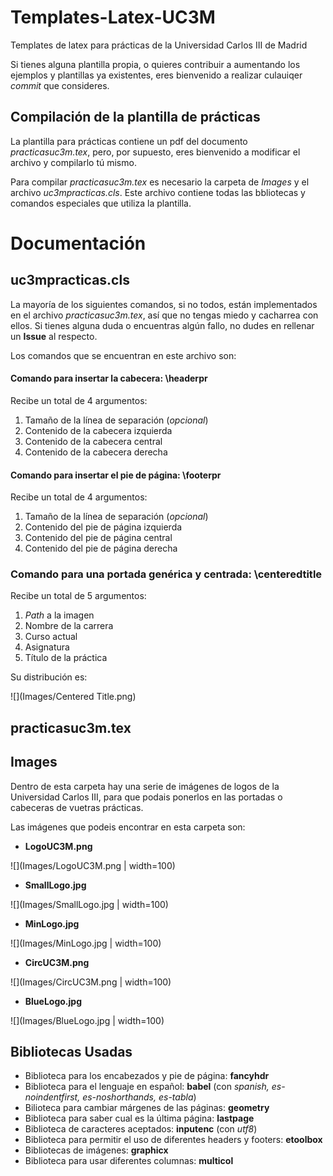 # Templates-Latex-UC3M
Templates de latex para prácticas de la Universidad Carlos III de Madrid

Si tienes alguna plantilla propia, o quieres contribuir a aumentando los ejemplos y plantillas ya existentes, eres bienvenido a realizar culauiqer *commit* que consideres.

## Compilación de la plantilla de prácticas

La plantilla para prácticas contiene un pdf del documento *practicasuc3m.tex*, pero, por supuesto, eres bienvenido a modificar el archivo y compilarlo tú mismo.

Para compilar *practicasuc3m.tex* es necesario la carpeta de *Images* y el archivo *uc3mpracticas.cls*. Este archivo contiene todas las bbliotecas y comandos especiales que utiliza la plantilla.


# Documentación


## uc3mpracticas.cls

La mayoría de los siguientes comandos, si no todos, están implementados en el archivo *practicasuc3m.tex*, así que no tengas miedo y cacharrea con ellos. Si tienes alguna duda o encuentras algún fallo, no dudes en rellenar un **Issue** al respecto.


Los comandos que se encuentran en este archivo son:

#### Comando para insertar la cabecera: **\headerpr**

Recibe un total de 4 argumentos:

  1. Tamaño de la línea de separación (*opcional*)
  2. Contenido de la cabecera izquierda
  3. Contenido de la cabecera central
  4. Contenido de la cabecera derecha

#### Comando para insertar el pie de página: **\footerpr**

Recibe un total de 4 argumentos:

  1. Tamaño de la línea de separación (*opcional*)
  2. Contenido del pie de página izquierda
  3. Contenido del pie de página central
  4. Contenido del pie de página derecha

### Comando para una portada genérica y centrada: **\centeredtitle**

Recibe un total de 5 argumentos:

  1. *Path* a la imagen
  2. Nombre de la carrera
  3. Curso actual
  4. Asignatura
  5. Título de la práctica

Su distribución es:

![](Images/Centered Title.png)


## practicasuc3m.tex


## Images

Dentro de esta carpeta hay una serie de imágenes de logos de la Universidad Carlos III, para que podais ponerlos en las portadas o cabeceras de vuetras prácticas.

Las imágenes que podeis encontrar en esta carpeta son:

 - **LogoUC3M.png**

![](Images/LogoUC3M.png | width=100)

- **SmallLogo.jpg**

![](Images/SmallLogo.jpg | width=100)

- **MinLogo.jpg**

![](Images/MinLogo.jpg | width=100)

- **CircUC3M.png**

![](Images/CircUC3M.png | width=100)

- **BlueLogo.jpg**

![](Images/BlueLogo.jpg | width=100)

## Bibliotecas Usadas

 * Biblioteca para los encabezados y pie de página: **fancyhdr**
 * Biblioteca para el lenguaje en español: **babel** (con *spanish, es-noindentfirst, es-noshorthands, es-tabla*)
 * Bilioteca para cambiar márgenes de las páginas: **geometry**
 * Biblioteca para saber cual es la última página: **lastpage**
 * Biblioteca de caracteres aceptados: **inputenc** (con *utf8*)
 * Biblioteca para permitir el uso de diferentes headers y footers: **etoolbox**
 * Bibliotecas de imágenes: **graphicx**
 * Biblioteca para usar diferentes columnas: **multicol**
